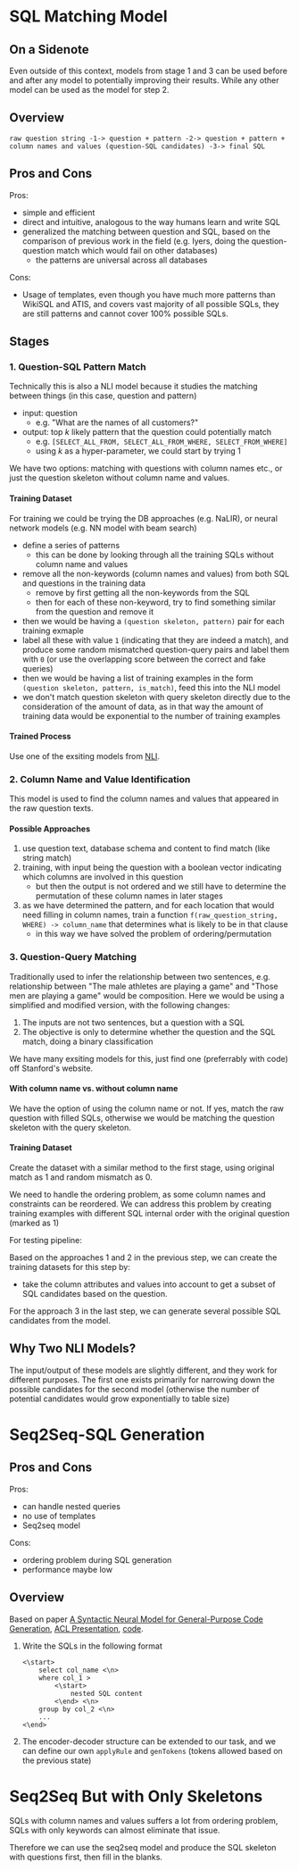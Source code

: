 # SQL Matching Model

## On a Sidenote

Even outside of this context, models from stage 1 and 3 can be used before and after any model to potentially improving their results. While any other model can be used as the model for step 2.

## Overview

```
raw question string -1-> question + pattern -2-> question + pattern + column names and values (question-SQL candidates) -3-> final SQL
```

## Pros and Cons

Pros:

- simple and efficient
- direct and intuitive, analogous to the way humans learn and write SQL
- generalized the matching between question and SQL, based on the comparison of previous work in the field (e.g. Iyers, doing the question-question match which would fail on other databases)
    - the patterns are universal across all databases

Cons:

- Usage of templates, even though you have much more patterns than WikiSQL and ATIS, and covers vast majority of all possible SQLs, they are still patterns and cannot cover 100% possible SQLs.

## Stages

### 1. Question-SQL Pattern Match

Technically this is also a NLI model because it studies the matching between things (in this case, question and pattern)

- input: question
    - e.g. "What are the names of all customers?"
- output: top $k$ likely pattern that the question could potentially match
    - e.g. `[SELECT_ALL_FROM, SELECT_ALL_FROM_WHERE, SELECT_FROM_WHERE]`
    - using $k$ as a hyper-parameter, we could start by trying $1$

We have two options: matching with questions with column names etc., or just the question skeleton without column name and values.

#### Training Dataset

For training we could be trying the DB approaches (e.g. NaLIR), or neural network models (e.g. NN model with beam search)

- define a series of patterns
    - this can be done by looking through all the training SQLs without column name and values
- remove all the non-keywords (column names and values) from both SQL and questions in the training data
    - remove by first getting all the non-keywords from the SQL
    - then for each of these non-keyword, try to find something similar from the question and remove it
- then we would be having a `(question skeleton, pattern)` pair for each training exmaple
- label all these with value `1` (indicating that they are indeed a match), and produce some random mismatched question-query pairs and label them with `0` (or use the overlapping score between the correct and fake queries)
- then we would be having a list of training examples in the form `(question skeleton, pattern, is_match)`, feed this into the NLI model
- we don't match question skeleton with query skeleton directly due to the consideration of the amount of data, as in that way the amount of training data would be exponential to the number of training examples

#### Trained Process

Use one of the exsiting models from [NLI](https://nlp.stanford.edu/projects/snli/).

### 2. Column Name and Value Identification

This model is used to find the column names and values that appeared in the raw question texts.

#### Possible Approaches

1. use question text, database schema and content to find match (like string match)
2. training, with input being the question with a boolean vector indicating which columns are involved in this question
    - but then the output is not ordered and we still have to determine the permutation of these column names in later stages
3. as we have determined the pattern, and for each location that would need filling in column names, train a function `f(raw_question_string, WHERE) -> column_name` that determines what is likely to be in that clause
    - in this way we have solved the problem of ordering/permutation


### 3. Question-Query Matching

Traditionally used to infer the relationship between two sentences, e.g. relationship between "The male athletes are playing a game" and "Those men are playing a game" would be composition. Here we would be using a simplified and modified version, with the following changes:

1. The inputs are not two sentences, but a question with a SQL
2. The objective is only to determine whether the question and the SQL match, doing a binary classification

We have many exsiting models for this, just find one (preferrably with code) off Stanford's website.

#### With column name vs. without column name

We have the option of using the column name or not. If yes, match the raw question with filled SQLs, otherwise we would be matching the question skeleton with the query skeleton.

#### Training Dataset

Create the dataset with a similar method to the first stage, using original match as 1 and random mismatch as 0.

We need to handle the ordering problem, as some column names and constraints can be reordered. We can address this problem by creating training examples with different SQL internal order with the original question (marked as 1)

For testing pipeline:

Based on the approaches 1 and 2 in the previous step, we can create the training datasets for this step by:

- take the column attributes and values into account to get a subset of SQL candidates based on the question.

For the approach 3 in the last step, we can generate several possible SQL candidates from the model.

## Why Two NLI Models?

The input/output of these models are slightly different, and they work for different purposes. The first one exists primarily for narrowing down the possible candidates for the second model (otherwise the number of potential candidates would grow exponentially to table size)

# Seq2Seq-SQL Generation

## Pros and Cons

Pros:

- can handle nested queries
- no use of templates
- Seq2seq model

Cons:

- ordering problem during SQL generation
- performance maybe low

## Overview

Based on paper [A Syntactic Neural Model for General-Purpose Code Generation](https://arxiv.org/abs/1704.01696), [ACL Presentation](https://vimeo.com/234954608), [code](https://github.com/pcyin/NL2code).

1. Write the SQLs in the following format

    ```
    <\start>
        select col_name <\n>
        where col_1 >
            <\start>
                nested SQL content
            <\end> <\n>
        group by col_2 <\n>
        ...
    <\end>
    ```

2. The encoder-decoder structure can be extended to our task, and we can define our own `applyRule` and `genTokens` (tokens allowed based on the previous state)

# Seq2Seq But with Only Skeletons

SQLs with column names and values suffers a lot from ordering problem, SQLs with only keywords can almost eliminate that issue.

Therefore we can use the seq2seq model and produce the SQL skeleton with questions first, then fill in the blanks.
